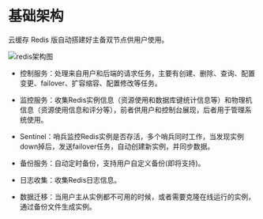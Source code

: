 # 基础架构

云缓存 Redis 版自动搭建好主备双节点供用户使用。



![redis架构图](https://github.com/jdcloudcom/cn/blob/master/image/Redis/redis-basicInfras.png)


 - 控制服务：处理来自用户和后端的请求任务，主要有创建、删除、查询、配置变更、failover、扩容缩容、配置修改等任务。

 - 监控服务：收集Redis实例信息（资源使用和数据库键统计信息等）和物理机信息（资源使用信息和评分等），前者供用户和控制台展现，后者用于管理系统使用。

 - Sentinel：哨兵监控Redis实例是否存活，多个哨兵同时工作，当发现实例down掉后，发送failover任务，自动创建新实例，并同步数据。

 - 备份服务：自动定时备份，支持用户自定义备份(即将支持)。

 - 日志收集：收集Redis日志信息。

 - 数据迁移：当用户主从实例都不可用的时候，或者需要克隆在线运行的实例，通过备份文件生成实例。
